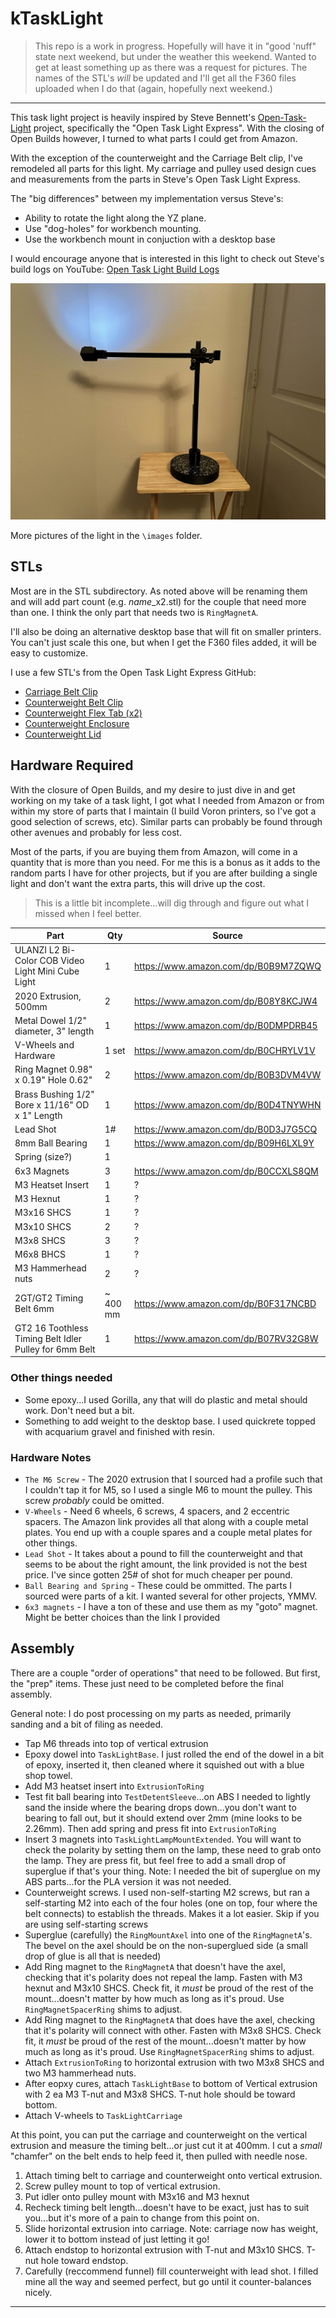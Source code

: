 # kTaskLight

> This repo is a work in progress. Hopefully will have it in "good 'nuff" state next weekend, but under the weather
this weekend. Wanted to get at least something up as there was a request for pictures. The names of the STL's *will* be
updated and I'll get all the F360 files uploaded when I do that (again, hopefully next weekend.)

---

This task light project is heavily inspired by Steve Bennett's [Open-Task-Light][sb_otl_github] project, specifically
the "Open Task Light Express". With the closing of Open Builds however, I turned to what parts I could get from Amazon.

With the exception of the counterweight and the Carriage Belt clip, I've remodeled all parts for this light. My carriage
and pulley used design cues and measurements from the parts in Steve's Open Task Light Express.

The "big differences" between my implementation versus Steve's:

* Ability to rotate the light along the YZ plane.
* Use "dog-holes" for workbench mounting.
* Use the workbench mount in conjuction with a desktop base

I would encourage anyone that is interested in this light to check out Steve's build logs on YouTube:
[Open Task Light Build Logs][sb_otl_youtube]

![Picture of Task Light](images/IMG_1802.jpg)

More pictures of the light in the `\images` folder.

## STLs

Most are in the STL subdirectory. As noted above will be renaming them and will add part count (e.g. *name*_x2.stl) for
the couple that need more than one. I think the only part that needs two is `RingMagnetA`.

I'll also be doing an alternative desktop base that will fit on smaller printers. You can't just scale this one, but
when I get the F360 files added, it will be easy to customize.

I use a few STL's from the Open Task Light Express GitHub:

* [Carriage Belt Clip](https://github.com/stevenbennett/Open-Task-Light/blob/main/Open%20Task%20Light%20Express/Printed%20Parts/STL/Carriage%20Belt%20Clip.stl)
* [Counterweight Belt Clip](https://github.com/stevenbennett/Open-Task-Light/blob/main/Open%20Task%20Light%20Express/Printed%20Parts/STL/Counterweight%20Belt%20Clip.stl)
* [Counterweight Flex Tab (x2)](https://github.com/stevenbennett/Open-Task-Light/blob/main/Open%20Task%20Light%20Express/Printed%20Parts/STL/Counterweight%20Flex%20Tab%20(2x).stl)
* [Counterweight Enclosure](https://github.com/stevenbennett/Open-Task-Light/blob/main/Open%20Task%20Light%20Express/Printed%20Parts/STL/Coutnterweight%20Enclosure.stl)
* [Counterweight Lid](https://github.com/stevenbennett/Open-Task-Light/blob/main/Open%20Task%20Light%20Express/Printed%20Parts/STL/Coutnterweight%20Lid.stl)

## Hardware Required

With the closure of Open Builds, and my desire to just dive in and get working on my take of a task light, I got what
I needed from Amazon or from within my store of parts that I maintain (I build Voron printers, so I've got a good
selection of screws, etc). Similar parts can probably be found through other avenues and probably for less cost.


Most of the parts, if you are buying them from Amazon, will come in a quantity that is more than you need. For me this
is a bonus as it adds to the random parts I have for other projects, but if you are after building a single light and
don't want the extra parts, this will drive up the cost.

> This is a little bit incomplete...will dig through and figure out what I missed when I feel better.

| Part | Qty | Source |
|---|---|---|
| ULANZI L2 Bi-Color COB Video Light Mini Cube Light | 1 | https://www.amazon.com/dp/B0B9M7ZQWQ |
| 2020 Extrusion, 500mm | 2 | https://www.amazon.com/dp/B08Y8KCJW4  |
| Metal Dowel 1/2" diameter, 3" length | 1 | https://www.amazon.com/dp/B0DMPDRB45 |
| V-Wheels and Hardware | 1 set | https://www.amazon.com/dp/B0CHRYLV1V |
| Ring Magnet 0.98" x 0.19" Hole 0.62" | 2 | https://www.amazon.com/dp/B0B3DVM4VW |
| Brass Bushing 1/2" Bore x 11/16" OD x 1" Length | 1 | https://www.amazon.com/dp/B0D4TNYWHN |
| Lead Shot | 1# | https://www.amazon.com/dp/B0D3J7G5CQ |
| 8mm Ball Bearing | 1 | https://www.amazon.com/dp/B09H6LXL9Y |
| Spring (size?) | 1 | 
| 6x3 Magnets | 3 | https://www.amazon.com/dp/B0CCXLS8QM |
| M3 Heatset Insert | 1 | ? |
| M3 Hexnut | 1 | ? |
| M3x16 SHCS | 1 | ? |
| M3x10 SHCS | 2 | ? |
| M3x8 SHCS | 3 | ? |
| M6x8 BHCS | 1 | ? |
| M3 Hammerhead nuts | 2 | ? |
| 2GT/GT2 Timing Belt 6mm | ~ 400 mm  | https://www.amazon.com/dp/B0F317NCBD |
| GT2 16 Toothless Timing Belt Idler Pulley for 6mm Belt | 1 |https://www.amazon.com/dp/B07RV32G8W

### Other things needed

* Some epoxy...I used Gorilla, any that will do plastic and metal should work. Don't need but a bit.
* Something to add weight to the desktop base. I used quickrete topped with acquarium gravel and finished with resin.


### Hardware Notes

* `The M6 Screw` - The 2020 extrusion that I sourced had a profile such that I couldn't tap it for M5, so I used a
single M6 to mount the pulley. This screw *probably* could be omitted.
* `V-Wheels` - Need 6 wheels, 6 screws, 4 spacers, and 2 eccentric spacers. The Amazon link provides all that along with
a couple metal plates. You end up with a couple spares and a couple metal plates for other things.
* `Lead Shot` - It takes about a pound to fill the counterweight and that seems to be about the right amount, the link
provided is not the best price. I've since gotten 25# of shot for much cheaper per pound.
* `Ball Bearing and Spring` - These could be ommitted. The parts I sourced were parts of a kit. I wanted several for
other projects, YMMV.
* `6x3 magnets` - I have a ton of these and use them as my "goto" magnet. Might be better choices than the link I
provided


## Assembly

There are a couple "order of operations" that need to be followed. But first, the "prep" items. These just need to be
completed before the final assembly.

General note: I do post processing on my parts as needed, primarily sanding and a bit of filing as needed.

* Tap M6 threads into top of vertical extrusion
* Epoxy dowel into `TaskLightBase`. I just rolled the end of the dowel in a bit of epoxy, inserted it, then cleaned
where it squished out with a blue shop towel.
* Add M3 heatset insert into `ExtrusionToRing`
* Test fit ball bearing into `TestDetentSleeve`...on ABS I needed to lightly sand the inside where the bearing drops
down...you don't want to bearing to fall out, but it should extend over 2mm (mine looks to be 2.26mm). Then add spring
and press fit into `ExtrusionToRing`
* Insert 3 magnets into `TaskLightLampMountExtended`. You will want to check the polarity by setting them on the lamp,
these need to grab onto the lamp. They are press fit, but feel free to add a small drop of superglue if that's your
thing. Note: I needed the bit of superglue on my ABS parts...for the PLA version it was not needed.
* Counterweight screws. I used non-self-starting M2 screws, but ran a self-starting M2 into each of the four holes (one
on top, four where the belt connects) to establish the threads. Makes it a lot easier. Skip if you are using
self-starting screws
* Superglue (carefully) the `RingMountAxel` into one of the `RingMagnetA`'s. The bevel on the axel should be on the
non-superglued side (a small drop of glue is all that is needed)
* Add Ring magnet to the `RingMagnetA` that doesn't have the axel, checking that it's polarity does not repeal the lamp.
Fasten with M3 hexnut and M3x10 SHCS. Check fit, it *must* be proud of the rest of the mount...doesn't matter by how
much as long as it's proud. Use `RingMagnetSpacerRing` shims to adjust.
* Add Ring magnet to the `RingMagnetA` that does have the axel, checking that it's polarity will connect with other.
Fasten with M3x8 SHCS. Check fit, it *must* be proud of the rest of the mount...doesn't matter by how
much as long as it's proud. Use `RingMagnetSpacerRing` shims to adjust.
* Attach `ExtrusionToRing` to horizontal extrusion with two M3x8 SHCS and two M3 hammerhead nuts.
* After eopxy cures, attach `TaskLightBase` to bottom of Vertical extrusion with 2 ea M3 T-nut and M3x8 SHCS. T-nut
hole should be toward bottom.
* Attach V-wheels to `TaskLightCarriage`

At this point, you can put the carriage and counterweight on the vertical extrusion and measure the timing belt...or
just cut it at 400mm. I cut a *small* "chamfer" on the belt ends to help feed it, then pulled with needle nose.


1. Attach timing belt to carriage and counterweight onto vertical extrusion.
1. Screw pulley mount to top of vertical extrusion.
1. Put idler onto pulley mount with M3x16 and M3 hexnut
1. Recheck timing belt length...doesn't have to be exact, just has to suit you...but it's more of a pain to change from
this point on.
1. Slide horizontal extrusion into carriage. Note: carriage now has weight, lower it to bottom instead of just letting
it go!
1. Attach endstop to horizontal extrusion with T-nut and M3x10 SHCS. T-nut hole toward endstop.
1. Carefully (reccommend funnel) fill counterweight with lead shot. I filled mine all the way and seemed perfect, but go
until it counter-balances nicely.
---
[sb_otl_github]: https://github.com/stevenbennett/Open-Task-Light
[sb_otl_youtube]: https://www.youtube.com/playlist?list=PL0szyq6FLzZi2BB8-iA09LrTv0rd4K04u